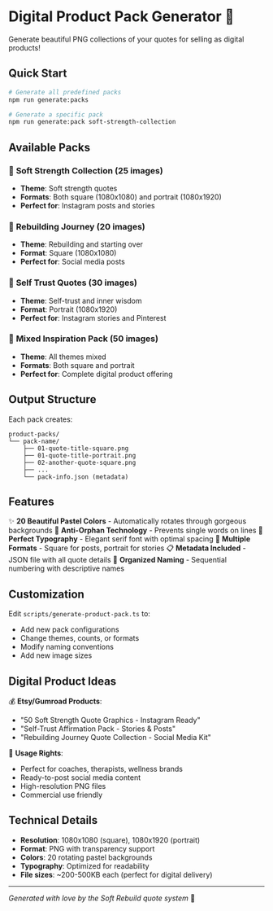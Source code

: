 # Digital Product Pack Generator 🎨

Generate beautiful PNG collections of your quotes for selling as digital products!

## Quick Start

```bash
# Generate all predefined packs
npm run generate:packs

# Generate a specific pack
npm run generate:pack soft-strength-collection
```

## Available Packs

### 🌸 **Soft Strength Collection** (25 images)
- **Theme**: Soft strength quotes
- **Formats**: Both square (1080x1080) and portrait (1080x1920)
- **Perfect for**: Instagram posts and stories

### 🔄 **Rebuilding Journey** (20 images)
- **Theme**: Rebuilding and starting over
- **Format**: Square (1080x1080)
- **Perfect for**: Social media posts

### 💫 **Self Trust Quotes** (30 images)
- **Theme**: Self-trust and inner wisdom
- **Format**: Portrait (1080x1920)
- **Perfect for**: Instagram stories and Pinterest

### 🌈 **Mixed Inspiration Pack** (50 images)
- **Theme**: All themes mixed
- **Formats**: Both square and portrait
- **Perfect for**: Complete digital product offering

## Output Structure

Each pack creates:
```
product-packs/
└── pack-name/
    ├── 01-quote-title-square.png
    ├── 01-quote-title-portrait.png
    ├── 02-another-quote-square.png
    ├── ...
    └── pack-info.json (metadata)
```

## Features

✨ **20 Beautiful Pastel Colors** - Automatically rotates through gorgeous backgrounds
🎯 **Anti-Orphan Technology** - Prevents single words on lines
📐 **Perfect Typography** - Elegant serif font with optimal spacing
🎨 **Multiple Formats** - Square for posts, portrait for stories
📋 **Metadata Included** - JSON file with all quote details
🔢 **Organized Naming** - Sequential numbering with descriptive names

## Customization

Edit `scripts/generate-product-pack.ts` to:
- Add new pack configurations
- Change themes, counts, or formats
- Modify naming conventions
- Add new image sizes

## Digital Product Ideas

💰 **Etsy/Gumroad Products**:
- "50 Soft Strength Quote Graphics - Instagram Ready"
- "Self-Trust Affirmation Pack - Stories & Posts"
- "Rebuilding Journey Quote Collection - Social Media Kit"

📱 **Usage Rights**:
- Perfect for coaches, therapists, wellness brands
- Ready-to-post social media content
- High-resolution PNG files
- Commercial use friendly

## Technical Details

- **Resolution**: 1080x1080 (square), 1080x1920 (portrait)
- **Format**: PNG with transparency support
- **Colors**: 20 rotating pastel backgrounds
- **Typography**: Optimized for readability
- **File sizes**: ~200-500KB each (perfect for digital delivery)

---

*Generated with love by the Soft Rebuild quote system* 🌸
